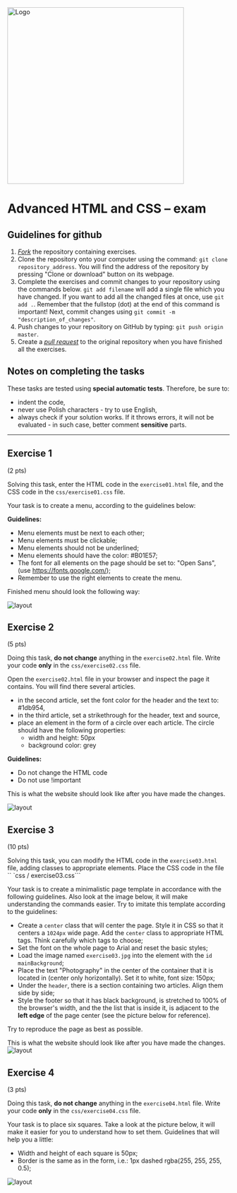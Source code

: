 <img alt="Logo" src="https://mentor.coderslab.pl/wp-content/uploads/2018/12/CL_IT_logo_ENG_1040x261_black_YELLOW-1.png" width="400">

# Advanced HTML and CSS &ndash; exam

## Guidelines for github

1. [*Fork*](https://guides.github.com/activities/forking/) the repository containing exercises.
2. Clone the repository onto your computer using the command: `git clone repository_address`.
You will find the address of the repository by pressing "Clone or download" button on its webpage.
3. Complete the exercises and commit changes to your repository using the commands below.
`git add filename` will add a single file which you have changed.
If you want to add all the changed files at once, use `git add .`.
Remember that the fullstop (dot) at the end of this command is important!
Next, commit changes using `git commit -m "description_of_changes"`.
4. Push changes to your repository on GitHub by typing: `git push origin master`.
5. Create a [*pull request*](https://help.github.com/articles/creating-a-pull-request) to the original repository when you have finished all the exercises.

## Notes on completing the tasks

These tasks are tested using **special automatic tests**. Therefore, be sure to:
* indent the code,
* never use Polish characters - try to use English,
* always check if your solution works. If it throws errors, it will not be evaluated - in such case, better comment **sensitive** parts.

---------------------------------------------------------------------

## Exercise 1

(2 pts)

Solving this task, enter the HTML code in the ```exercise01.html```  file, and the CSS code in the ```css/exercise01.css``` file.

Your task is to create a menu, according to the guidelines below:


**Guidelines:**
*  Menu elements must be next to each other;
*  Menu elements must be clickable;
*  Menu elements should not be underlined;
*  Menu elements should have the color:  #B01E57;
*  The font for all elements on the page should be set to: "Open Sans", (use https://fonts.google.com/);
*  Remember to use the right elements to create the menu.

Finished menu should look the following way:

![layout](images/exercise01.png)

## Exercise 2

(5 pts)

Doing this task, **do not change** anything in the ```exercise02.html``` file.
Write your code **only** in the ```css/exercise02.css``` file.

Open the ```exercise02.html``` file in your browser and inspect the page it contains. You will find there several articles.

* in the second article, set the font color for the header and the text to: #1db954,
* in the third article, set a strikethrough for the header, text and source,
* place an element in the form of a circle over each article. The circle should have the following properties:
    * width and height: 50px
    * background color: grey

**Guidelines:**
- Do not change the HTML code
- Do not use !important

This is what the website should look like after you have made the changes.

![layout](images/exercise02.png)

## Exercise 3

(10 pts)

Solving this task, you can modify the HTML code in the ```exercise03.html``` file, adding classes to appropriate elements.
Place the CSS code in the file `` `css / exercise03.css```

Your task is to create a minimalistic page template in accordance with the following guidelines.
Also look at the image below, it will make understanding the commands easier. Try to imitate this template according to the guidelines:

* Create a ```center``` class that will center the page. Style it in CSS so that it centers a ```1024px``` wide page. Add the ```center``` class to appropriate HTML tags. Think carefully which tags to choose;
* Set the font on the whole page to Arial and reset the basic styles;
* Load the image named ```exercise03.jpg``` into the element with the ```id``` ```mainBackground```;
* Place the text "Photography" in the center of the container that it is located in (center only horizontally). Set it to white, font size: 150px;
* Under the ```header```, there is a section containing two articles. Align them side by side;
* Style the footer so that it has black background, is stretched to 100% of the browser's width, and the the list that is inside it, is adjacent to the **left edge** of the page center (see the picture below for reference).

Try to reproduce the page as best as possible.

This is what the website should look like after you have made the changes.
![layout](images/exercise03-template.png)


## Exercise 4

(3 pts)

Doing this task, **do not change** anything in the ```exercise04.html``` file.
Write your code **only** in the ```css/exercise04.css``` file.

Your task is to place six squares.
Take a look at the picture below, it will make it easier for you to understand how to set them. Guidelines that will help you a little:

* Width and height of each square is 50px;
* Border is the same as in the form, i.e.: 1px dashed rgba(255, 255, 255, 0.5);

![layout](images/exercise04.png)
